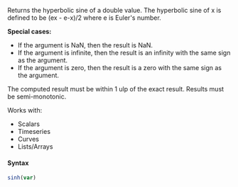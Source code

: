 Returns the hyperbolic sine of a double value. The hyperbolic sine of x is defined to be (ex - e-x)/2 where e is Euler's number.

**Special cases:**
* If the argument is NaN, then the result is NaN.
* If the argument is infinite, then the result is an infinity with the same sign as the argument.
* If the argument is zero, then the result is a zero with the same sign as the argument.

The computed result must be within 1 ulp of the exact result. Results must be semi-monotonic.

Works with:
* Scalars
* Timeseries
* Curves
* Lists/Arrays

#### Syntax
```js
sinh(var)
```
